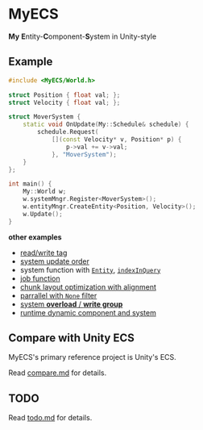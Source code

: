 # MyECS
**My** **E**ntity-**C**omponent-**S**ystem in Unity-style

## Example

```c++
#include <MyECS/World.h>

struct Position { float val; };
struct Velocity { float val; };

struct MoverSystem {
    static void OnUpdate(My::Schedule& schedule) {
        schedule.Request(
            [](const Velocity* v, Position* p) {
                p->val += v->val;
            }, "MoverSystem");
    }
};

int main() {
    My::World w;
    w.systemMngr.Register<MoverSystem>();
    w.entityMngr.CreateEntity<Position, Velocity>();
    w.Update();
}
```

**other examples** 

- [read/write tag](src/test/01_tag/main.cpp) 
- [system update order](src/test/02_order/main.cpp) 
- system function with [`Entity`](src/test/03_query_entity/main.cpp), [`indexInQuery`](src/test/09_idx_in_query/main.cpp) 
- [job function](src/test/08_job/main.cpp) 
- [chunk layout optimization with alignment](src/test/05_alignment/main.cpp) 
- [parrallel with `None` filter](src/test/06_none_parallel/main.cpp) 
- [system **overload** / **write group**](src/test/07_overload/main.cpp) 
- [runtime dynamic component and system](src/test/11_runtime_cmpt/main.cpp) 

## Compare with Unity ECS

MyECS's primary reference project is Unity's ECS.

Read [compare.md](compare.md) for details.

## TODO

Read [todo.md](todo.md) for details.